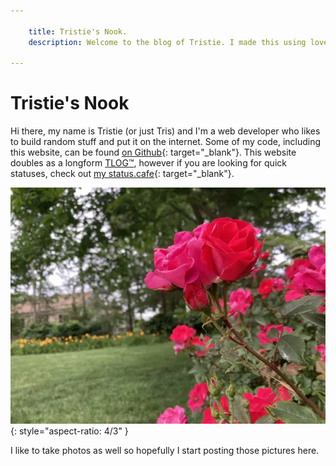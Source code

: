 ```yaml
---

    title: Tristie's Nook.
    description: Welcome to the blog of Tristie. I made this using love and a whole lotta markdown files.

---
```


# Tristie's Nook

Hi there, my name is Tristie (or just Tris) and I'm a web developer who likes to build random stuff and put it on the internet. Some of my code, including this website, can be found [on Github](https://github.com/Tristie){: target="_blank"}. This website doubles as a longform [TLOG™](/tlog), however if you are looking for quick statuses, check out [my status.cafe](https://status.cafe/users/tris){: target="_blank"}.

<p></p>

![Some nice flowers](/assets/img/pinkflowers_small.webp){: style="aspect-ratio: 4/3" }

I like to take photos as well so hopefully I start posting those pictures here.

